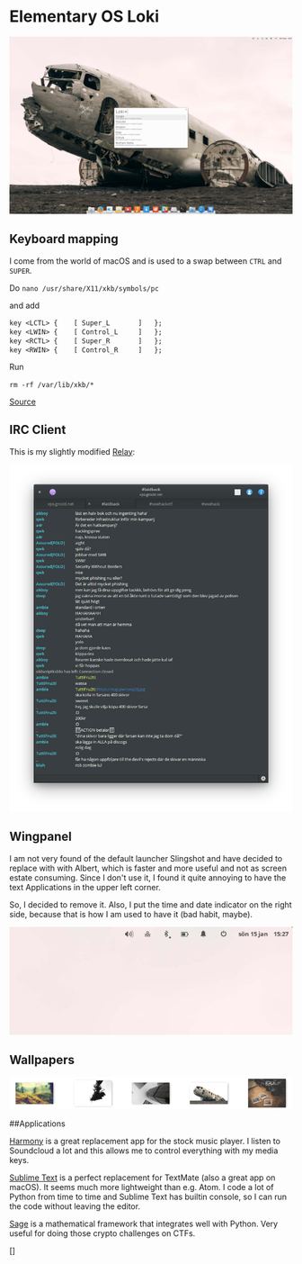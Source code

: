# Elementary OS Loki

![screen](imgs/lokip.png)

## Keyboard mapping
I come from the world of macOS and is used to a swap between `CTRL` and `SUPER`.

Do `nano /usr/share/X11/xkb/symbols/pc`

and add

```
key <LCTL> {    [ Super_L       ]   };
key <LWIN> {    [ Control_L     ]   };
key <RCTL> {    [ Super_R       ]   };
key <RWIN> {    [ Control_R     ]   };
```

Run

`rm -rf /var/lib/xkb/*`

[Source](http://askubuntu.com/questions/131900/how-do-i-switch-the-command-key-and-control-key-on-a-macbook-pro)

## IRC Client

This is my slightly modified [Relay](https://github.com/grocid/relay2):

![irc](imgs/irc.png)

## Wingpanel

I am not very found of the default launcher Slingshot and have decided to replace with with Albert, which is faster and more useful and not as screen estate consuming. Since I don't use it, I found it quite annoying to have the text Applications in the upper left corner.

So, I decided to remove it. Also, I put the time and date indicator on the right side, because that is how I am used to have it (bad habit, maybe).

![wallpapers](imgs/wingpanel.png)

## Wallpapers

![wallpapers](imgs/walls.png)

##Applications

[Harmony](http://getharmony.xyz/) is a great replacement app for the stock music player. I listen to Soundcloud a lot and this allows me to control everything with my media keys.

[Sublime Text](https://www.sublimetext.com/) is a perfect replacement for TextMate (also a great app on macOS). It seems much more lightweight than e.g. Atom. I code a lot of Python from time to time and Sublime Text has builtin console, so I can run the code without leaving the editor.

[Sage](http://www.sagemath.org/) is a mathematical framework that integrates well with Python. Very useful for doing those crypto challenges on CTFs.

[]